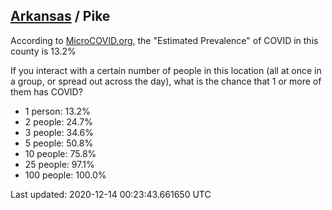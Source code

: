 
## [Arkansas](/united-states/arkansas) / Pike

According to [MicroCOVID.org](http://microcovid.org),
the "Estimated Prevalence" of COVID in this county is 13.2%

If you interact with a certain number of people in this location
(all at once in a group, or spread out across the day), what is the chance that
1 or more of them has COVID?

- 1 person: 13.2%
- 2 people: 24.7%
- 3 people: 34.6%
- 5 people: 50.8%
- 10 people: 75.8%
- 25 people: 97.1%
- 100 people: 100.0%

Last updated: 2020-12-14 00:23:43.661650 UTC
